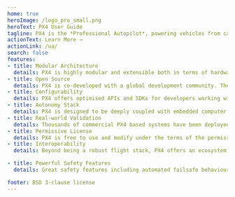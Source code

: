 ```yaml
---
home: true
heroImage: /logo_pro_small.png
heroText: PX4 User Guide
tagline: PX4 is the *Professional Autopilot*, powering vehicles from cargo, mapping and surveillance drones through to ground vehicles and submersibles.
actionText: Learn More →
actionLink: /ua/
search: false
features:
- title: Modular Architecture
  details: PX4 is highly modular and extensible both in terms of hardware and software. It utilizes a port-based architecture – which means when developers add components, the extended system does not lose robustness or performance. 
- title: Open Source
  details: PX4 is co-developed with a global development community. The flightstack is not just fulfilling the needs of one lab or one company, but has been intended as a general toolkit and is widely used and adopted in the industry.
- title: Configurability
  details: PX4 offers optimised APIs and SDKs for developers working with integrations. All the modules are self-contained and can be easily exchanged against a different module without modifying the core. Features are easy to deploy and reconfigure.
- title: Autonomy Stack
  details: PX4 is designed to be deeply coupled with embedded computer vision for autonomous capabilities . The framework lowers the barrier of entry for developers working on localization and obstacle detection algorithms.
- title: Real-world Validation
  details: Thousands of commercial PX4 based systems have been deployed worldwide. In parallel, dedicated flight test team clocking up thousands of flight hours each month running hardware and software tests to ensure the codebase’s safety and reliability.
- title: Permissive License
  details: PX4 is free to use and modify under the terms of the permissive BSD 3-clause license. Which means the software also allows proprietary use and allows the releases under the license to be incorporated into proprietary products.
- title: Interoperability
  details: Beyond being a robust flight stack, PX4 offers an ecosystem of supported devices. The project also leads the standardarization effort for the advancement of communications, peripherals integration, and power management solutions.

- title: Powerful Safety Features
  details: Great safety features including automated failsafe behaviour, support for different return modes, parachutes etc. are by default already included in the codebase. The features are easily configurable and tunable for custom systems.

footer: BSD 3-clause license
---
```

<Redirect to="/ua/" />
